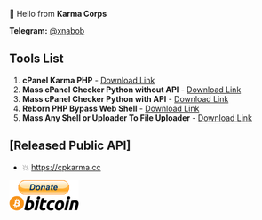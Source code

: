 👋 Hello from **Karma Corps**

**Telegram:** [@xnabob](https://t.me/xnabob)

## Tools List

1. **cPanel Karma PHP** - [Download Link](https://github.com/cpkarma/cPanel-Karma)
2. **Mass cPanel Checker Python without API** - [Download Link](https://github.com/cpkarma/Mass-cPanel-Checker-Python)
3. **Mass cPanel Checker Python with API** - [Download Link](https://github.com/cpkarma/Cpanel-Checker)
4. **Reborn PHP Bypass Web Shell** - [Download Link](https://github.com/cpkarma/Reborn-PHP-Bypass-Webshell)
5. **Mass Any Shell or Uploader To File Uploader** - [Download Link](https://github.com/cpkarma/Mass-Any-Shell-Or-Uploader-To-File-Upload)



## [Released Public API]
- 💥 https://cpkarma.cc

[![bitcoin-black](https://raw.githubusercontent.com/cpkarma/cpkarma/main/bitcoin-donate-black.png)](https://raw.githubusercontent.com/cpkarma/cpkarma/refs/heads/main/btc-address)
<!---
cpkarma/cpkarma is a ✨ special ✨ repository because its `README.md` (this file) appears on your GitHub profile.
You can click the Preview link to take a look at your changes.
--->
